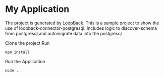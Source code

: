 # My Application

The project is generated by [LoopBack](http://loopback.io).
This is a sample project to show the use of loopback-connector-postgresql.
Includes logic to discover-schema from postgresql and automigrate data into the postgresql

Clone the project
Run
```
npm install
```

Run the Application
```
node .
```
